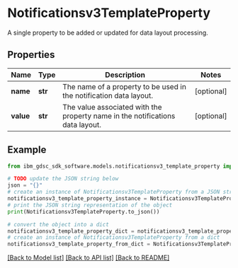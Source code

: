 # Notificationsv3TemplateProperty

A single property to be added or updated for data layout processing.

## Properties

Name | Type | Description | Notes
------------ | ------------- | ------------- | -------------
**name** | **str** | The name of a property to be used in the notification data layout. | [optional] 
**value** | **str** | The value associated with the property name in the notifications data layout. | [optional] 

## Example

```python
from ibm_gdsc_sdk_software.models.notificationsv3_template_property import Notificationsv3TemplateProperty

# TODO update the JSON string below
json = "{}"
# create an instance of Notificationsv3TemplateProperty from a JSON string
notificationsv3_template_property_instance = Notificationsv3TemplateProperty.from_json(json)
# print the JSON string representation of the object
print(Notificationsv3TemplateProperty.to_json())

# convert the object into a dict
notificationsv3_template_property_dict = notificationsv3_template_property_instance.to_dict()
# create an instance of Notificationsv3TemplateProperty from a dict
notificationsv3_template_property_from_dict = Notificationsv3TemplateProperty.from_dict(notificationsv3_template_property_dict)
```
[[Back to Model list]](../README.md#documentation-for-models) [[Back to API list]](../README.md#documentation-for-api-endpoints) [[Back to README]](../README.md)


